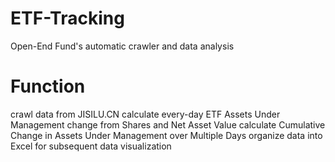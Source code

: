# ETF-Tracking
Open-End Fund's automatic crawler and data analysis

# Function
crawl data from JISILU.CN
calculate every-day ETF Assets Under Management change from Shares and Net Asset Value
calculate Cumulative Change in Assets Under Management over Multiple Days
organize data into Excel for subsequent data visualization
